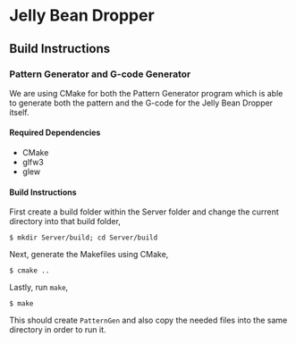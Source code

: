 # Jelly Bean Dropper
## Build Instructions
### Pattern Generator and G-code Generator
We are using CMake for both the Pattern Generator program which is able to
generate both the pattern and the G-code for the Jelly Bean Dropper itself.

#### Required Dependencies
- CMake
- glfw3
- glew

#### Build Instructions

First create a build folder within the Server folder and change the current
directory into that build folder,

```console
$ mkdir Server/build; cd Server/build
```

Next, generate the Makefiles using CMake,

```console
$ cmake ..
``` 

Lastly, run `make`,

```console
$ make
``` 

This should create `PatternGen` and also copy the needed files into the same
directory in order to run it.
